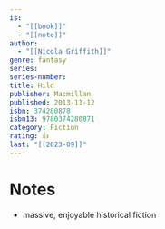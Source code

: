 ```yaml
---
is:
  - "[[book]]"
  - "[[note]]"
author:
  - "[[Nicola Griffith]]"
genre: fantasy
series: 
series-number: 
title: Hild
publisher: Macmillan
published: 2013-11-12
isbn: 374280878
isbn13: 9780374280871
category: Fiction
rating: 👍
last: "[[2023-09]]"
---
```

# Notes
- massive, enjoyable historical fiction
